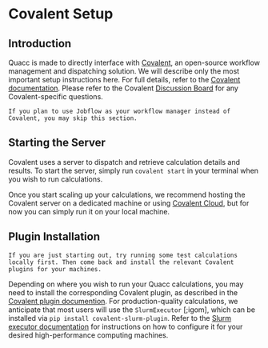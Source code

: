 # Covalent Setup

## Introduction

Quacc is made to directly interface with [Covalent](https://github.com/AgnostiqHQ/covalent), an open-source workflow management and dispatching solution. We will describe only the most important setup instructions here. For full details, refer to the [Covalent documentation](https://covalent.readthedocs.io/en/latest/index.html). Please refer to the Covalent [Discussion Board](https://github.com/AgnostiqHQ/covalent/discussions) for any Covalent-specific questions.

```{note}
If you plan to use Jobflow as your workflow manager instead of Covalent, you may skip this section.
```

## Starting the Server

Covalent uses a server to dispatch and retrieve calculation details and results. To start the server, simply run `covalent start` in your terminal when you wish to run calculations.

Once you start scaling up your calculations, we recommend hosting the Covalent server on a dedicated machine or using [Covalent Cloud](https://www.covalent.xyz/cloud/), but for now you can simply run it on your local machine.

## Plugin Installation

```{note}
If you are just starting out, try running some test calculations locally first. Then come back and install the relevant Covalent plugins for your machines.
```

Depending on where you wish to run your Quacc calculations, you may need to install the corresponding Covalent plugin, as described in the [Covalent plugin documention](https://covalent.readthedocs.io/en/latest/plugins.html). For production-quality calculations, we anticipate that most users will use the `SlurmExecutor` [;igom], which can be installed via `pip install covalent-slurm-plugin`. Refer to the [Slurm executor documentation](https://covalent.readthedocs.io/en/latest/api/executors/slurm.html) for instructions on how to configure it for your desired high-performance computing machines.
